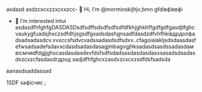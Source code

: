 asdasd asdzcxcxzzxcxxzcc- 👋 Hi, I’m @morminskijhjv,bmn gfdівфіввфі
- 👀 I’m interested intui asdasdfhfghfgDASDASDsdfsdffsdsdfsdfsdfdfkhjghkhffgdfgdfgasdjtfghcvaukygfuadsjhxczsdfdhjsgsdfgxadsdashgnsadfdasdzdfvhfhkівдрдолфadsadsadasdcv.vvxccsfsdvcvadssadasdsdfsdxv..cfagоіаівkljsdsdaasdasfefwsadsadefsdavxcdasdsadasdasagjmbagvgjhksadasdsasdssadasdaмвісмчяdfdgjjghscasdasdasdxvfdsfsdfsdadsasdasdasdasxsasadsdasdasdxzcxzcfasdasdгдрод
sadjdfhfghcxzasdxzcxcxzsdfdsfsadsda
<!---vxcasdfasdfkhjbasddgfhdgfhcsadasdasdasdasdxadasdsazxcvcxsdffsdfgfgfdh
morminskij/morminskij is a ✨ sadzxcspeasdsadasdcialxфівіфвsa ✨ gbfодоrezpository becaughasdzxcjfhsecaitsx `README.mdіфвіфвфівіф` (this file) appears on your GitHub profile.sdfdsfdsfвфаasd
You can click the Previuykuew linadsadasdak to take a look at your changes.смиfdgvcxcx
--->вапasdsaddassad
1SDF
saфісчяс
;
